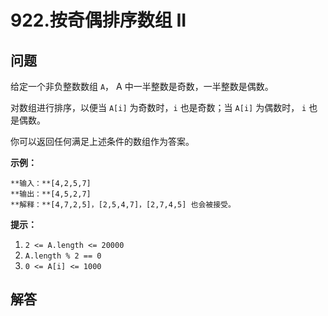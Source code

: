 # 922.按奇偶排序数组 II

## 问题

给定一个非负整数数组 `A`， A 中一半整数是奇数，一半整数是偶数。

对数组进行排序，以便当 `A[i]` 为奇数时，`i` 也是奇数；当 `A[i]` 为偶数时， `i` 也是偶数。

你可以返回任何满足上述条件的数组作为答案。

**示例：**

```
**输入：**[4,2,5,7]
**输出：**[4,5,2,7]
**解释：**[4,7,2,5]，[2,5,4,7]，[2,7,4,5] 也会被接受。

```

**提示：**

1. `2 <= A.length <= 20000`
2. `A.length % 2 == 0`
3. `0 <= A[i] <= 1000`



## 解答

